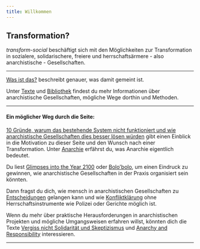 ```yaml
---
title: Willkommen
---
```


## Transformation?

*transform-social* beschäftigt sich mit den Möglichkeiten zur Transformation in sozialere, solidarischere, freiere und herrschaftsärmere - also anarchistische - Gesellschaften.

---

[Was ist das?](wasistdas) beschreibt genauer, was damit gemeint ist.

Unter [Texte](texte) und [Bibliothek](bibliothek) findest du mehr Informationen über anarchistische Gesellschaften, mögliche Wege dorthin und Methoden.

---

#### Ein möglicher Weg durch die Seite:

[10 Gründe, warum das bestehende System nicht funktioniert und wie anarchistische Gesellschaften dies besser lösen würden](texte/10_gruende) gibt einen Einblick in die Motivation zu dieser Seite und den Wunsch nach einer Transformation. Unter [Anarchie](texte/anarchie) erfährst du, was Anarchie eigentlich bedeutet.

Du liest [Glimpses into the Year 2100](bibliothek#50_years_after) oder [Bolo'bolo](bibliothek#bolobolo), um einen Eindruck zu gewinnen, wie anarchistische Gesellschaften in der Praxis organisiert sein könnten.

Dann fragst du dich, wie mensch in anarchistischen Gesellschaften zu [Entscheidungen](texte/entscheidungen) gelangen kann und wie [Konfliktklärung](texte/konflikte) ohne Herrschaftsinstrumente wie Polizei oder Gerichte möglich ist.

Wenn du mehr über praktische Herausforderungen in anarchistischen Projekten und mögliche Umgangsweisen erfahren willst, könnten dich die Texte [Vergiss nicht Solidarität und Skeptizismus](texte/eso) und [Anarchy and Responsibility](texte/responsibility) interessieren.

----



